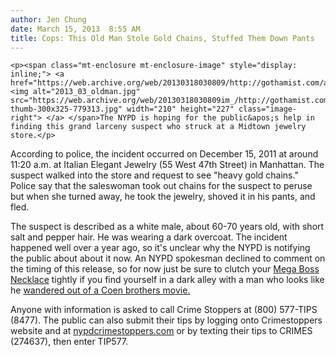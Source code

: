 ```yaml
---
author: Jen Chung
date: March 15, 2013  8:55 AM
title: Cops: This Old Man Stole Gold Chains, Stuffed Them Down Pants
---
```



	
	
	
	<p><span class="mt-enclosure mt-enclosure-image" style="display: inline;"> <a href="https://web.archive.org/web/20130318030809/http://gothamist.com/attachments/jen/2013_03_oldman.jpg"> <img alt="2013_03_oldman.jpg" src="https://web.archive.org/web/20130318030809im_/http://gothamist.com/assets_c/2013/03/2013_03_oldman-thumb-300x325-779313.jpg" width="210" height="227" class="image-right"> </a> </span>The NYPD is hoping for the public&apos;s help in finding this grand larceny suspect who struck at a Midtown jewelry store.</p>

<p>According to police, the incident occurred on December 15, 2011 at around 11:20 a.m. at Italian Elegant Jewelry (55 West 47th Street) in Manhattan. The suspect walked into the store and request to see &quot;heavy gold chains.&quot; Police say that the saleswoman took out chains for the suspect to peruse but when she turned away, he took the jewelry, shoved it in his pants, and fled.  </p>

<p>The suspect is described as a white male, about 60-70 years old, with short salt and pepper hair. He was wearing a dark overcoat. The incident happened well over a year ago, so it&apos;s unclear why the NYPD is notifying the public about about it now. An NYPD spokesman declined to comment on the timing of this release, so for now just be sure to clutch your <a href="https://web.archive.org/web/20130318030809/http://www.zooshoo.com/product_p/hne1190-gld.htm?utm_medium=shoppingengine&amp;utm_source=googlebase&amp;cvsfa=3547&amp;cvsfe=2&amp;cvsfhu=484e45313139302d474c44">Mega Boss Necklace</a> tightly if you find yourself in a dark alley with a man who looks like he <a href="https://web.archive.org/web/20130318030809/http://1.fwcdn.pl/ph/12/10/31210/279155.1.jpg">wandered out of a Coen brothers movie.</a> </p>

<p>Anyone with information is asked to call Crime Stoppers at (800) 577-TIPS (8477). The public can also submit their tips by logging onto Crimestoppers website and at <a href="https://web.archive.org/web/20130318030809/http://www.nypdcrimestoppers.com/">nypdcrimestoppers.com</a> or by texting their tips to CRIMES (274637), then enter TIP577.</p>
	
	
	
	
	
